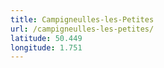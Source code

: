 ```yaml
---
title: Campigneulles-les-Petites
url: /campigneulles-les-petites/
latitude: 50.449
longitude: 1.751
---
```

